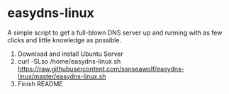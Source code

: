 # easydns-linux

A simple script to get a full-blown DNS server up and running with as few clicks and little knowledge as possible.

1. Download and install Ubuntu Server
2. curl -SLso /home/easydns-linux.sh https://raw.githubusercontent.com/ssnseawolf/easydns-linux/master/easydns-linux.sh
3. Finish README
